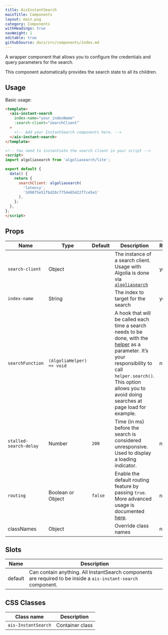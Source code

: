 ```yaml
---
title: AisInstantSearch
mainTitle: Components
layout: main.pug
category: Components
withHeadings: true
navWeight: 1
editable: true
githubSource: docs/src/components/index.md
---
```


A wrapper component that allows you to configure the credentials and query parameters for the search.

This component automatically provides the search state to all its children.

## Usage

Basic usage:

```html
<template>
  <ais-instant-search
    index-name="your_indexName"
    :search-client="searchClient"
  >
    <!-- Add your InstantSearch components here. -->
  </ais-instant-search>
</template>

<!-- You need to instantiate the search client in your script -->
<script>
import algoliasearch from 'algoliasearch/lite';

export default {
  data() {
    return {
      searchClient: algoliasearch(
        'latency',
        '3d9875e51fbd20c7754e65422f7ce5e1'
      ),
    };
  },
};
</script>
```

## Props
Name | Type | Default | Description | Required
---|---|---|---|---
`search-client` | Object | | The instance of a search client. Usage with Algolia is done via [`algoliasearch`](https://npm.im/algoliasearch) | yes
`index-name` | String  | | The index to target for the search | yes
`searchFunction` | `(AlgoliaHelper) => void` | | A hook that will be called each time a search needs to be done, with the [helper](https://community.algolia.com/algoliasearch-helper-js/) as a parameter. It’s your responsibility to call `helper.search()`. This option allows you to avoid doing searches at page load for example. | no
`stalled-search-delay` | Number | `200`  | Time (in ms) before the search is considered unresponsive. Used to display a loading indicator. | no
`routing` | Boolean or Object | `false` | Enable the default routing feature by passing `true`. More advanced usage is documented [here](https://community.algolia.com/instantsearch.js/v2/guides/routing.html). | no
classNames | Object | | Override class names | no

## Slots

Name | Description
---|---
default | Can contain anything. All InstantSearch components are required to be inside a `ais-instant-search` component.

## CSS Classes

Class name | Description
---|---
`ais-InstantSearch` | Container class
